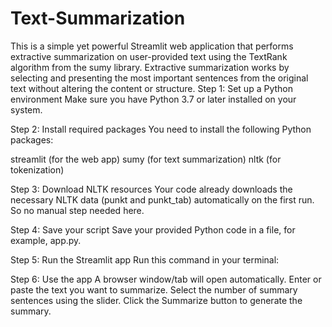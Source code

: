 # Text-Summarization
This is a simple yet powerful Streamlit web application that performs extractive summarization on user-provided text using the TextRank algorithm from the sumy library. Extractive summarization works by selecting and presenting the most important sentences from the original text without altering the content or structure.
Step 1: Set up a Python environment
Make sure you have Python 3.7 or later installed on your system.

Step 2: Install required packages
You need to install the following Python packages:

streamlit (for the web app)
sumy (for text summarization)
nltk (for tokenization)

Step 3: Download NLTK resources
Your code already downloads the necessary NLTK data (punkt and punkt_tab) automatically on the first run. So no manual step needed here.

Step 4: Save your script
Save your provided Python code in a file, for example, app.py.

Step 5: Run the Streamlit app
Run this command in your terminal:

Step 6: Use the app
A browser window/tab will open automatically.
Enter or paste the text you want to summarize.
Select the number of summary sentences using the slider.
Click the Summarize button to generate the summary.
